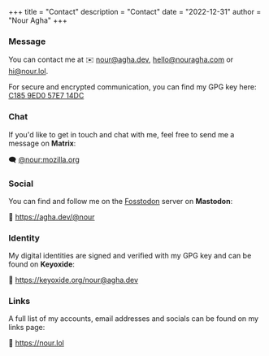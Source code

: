 +++
title = "Contact"
description = "Contact"
date = "2022-12-31"
author = "Nour Agha"
+++

### Message

You can contact me at ✉️ [nour@agha.dev](mailto:nour@agha.dev), [hello@nouragha.com](mailto:hello@nouragha.com) or [hi@nour.lol](mailto:hi@nour.lol).

For secure and encrypted communication, you can find my GPG key here: [C185 9ED0 57E7 14DC](/gpg)

### Chat

If you'd like to get in touch and chat with me, feel free to send me a message on **Matrix**:

🗨️ [@nour:mozilla.org](https://matrix.to/#/@nour:mozilla.org)

### Social

You can find and follow me on the [Fosstodon](https://fosstodon.org) server on **Mastodon**:

👥 https://agha.dev/@nour

### Identity

My digital identities are signed and verified with my GPG key and can be found on **Keyoxide**:

🔑 https://keyoxide.org/nour@agha.dev

### Links

A full list of my accounts, email addresses and socials can be found on my links page:

🔗 https://nour.lol